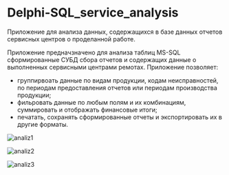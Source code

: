 # Delphi-SQL_service_analysis
Приложение для анализа данных, содержащихся в базе данных отчетов сервисных центров о проделанной работе.

Приложение предначзначено для анализа таблиц MS-SQL сформированные СУБД сбора отчетов и содержащих данные о выполненных сервисными центрами ремотах.
Приложение позволяет:
- группирвоать данные по видам продукции, кодам неисправностей, по периодам предоставления отчетов или периодам производства продукции;
- фильровать данные по любым полям и их комбинациям, суммировать и отображать финансовые итоги;
- печатать, сохранять сформированные отчеты и экспортировать их в другие форматы.

![analiz1](https://github.com/shagi80/Delphi-SQL_service_analysis/assets/114309458/09976fa3-a7dd-4848-b402-bdf18054ad24)

![analiz2](https://github.com/shagi80/Delphi-SQL_service_analysis/assets/114309458/49308e03-bce0-4107-a369-4a6dea5f98dc)

![analiz3](https://github.com/shagi80/Delphi-SQL_service_analysis/assets/114309458/e5c675bb-0a48-4adb-a40e-fa43b474c4b2)

